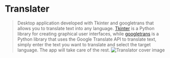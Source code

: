 # Translater
> Desktop application developed with Tkinter and googletrans that allows you to translate text into any language. [Tkinter](https://docs.python.org/es/3/library/tkinter.html) is a Python library for creating graphical user interfaces, while [googletrans](https://py-googletrans.readthedocs.io/en/latest/) is a Python library that uses the Google Translate API to translate text, simply enter the text you want to translate and select the target language. The app will take care of the rest.
> ![Translator cover image](https://th.bing.com/th/id/OIG.4y05zX8MYMmhU4bsZI.1?w=270&h=270&c=6&r=0&o=5&pid=ImgGn)
